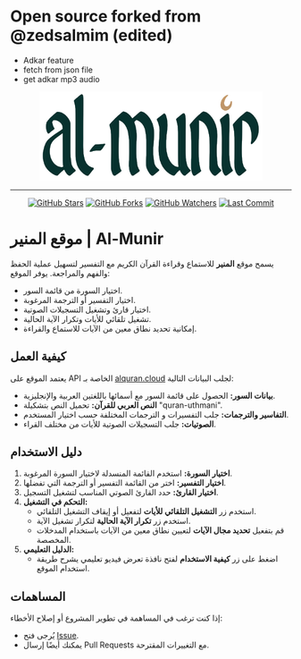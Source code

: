 
# Open source forked from @zedsalmim (edited) 
- Adkar feature
- fetch from json file
- get adkar mp3 audio 


<p align="center">
  <a href="https://almunir.site" target="_blank">
    <img src="./assets/imgs/Al-Munir-ORG.png" alt="Logo" width="400">
  </a>
</p>
<hr/>
<p align="center">
  <a href="https://github.com/zedsalim/Al-Munir/stargazers"><img src="https://img.shields.io/github/stars/zedsalim/Al-Munir?style=social" alt="GitHub Stars"></a>
  <a href="https://github.com/zedsalim/Al-Munir/network/members"><img src="https://img.shields.io/github/forks/zedsalim/Al-Munir?style=social" alt="GitHub Forks"></a>
  <a href="https://github.com/zedsalim/Al-Munir/watchers"><img src="https://img.shields.io/github/watchers/zedsalim/Al-Munir?style=social" alt="GitHub Watchers"></a>
  <a href="https://github.com/zedsalim/Al-Munir"><img src="https://img.shields.io/github/last-commit/zedsalim/Al-Munir" alt="Last Commit"></a>
</p>

# موقع المنير | Al-Munir

يسمح موقع **المنير** للاستماع وقراءة القرآن الكريم مع التفسير لتسهيل عملية الحفظ والفهم والمراجعة. يوفر الموقع:

- اختيار السورة من قائمة السور.
- اختيار التفسير أو الترجمة المرغوبة.
- اختيار قارئ وتشغيل التسجيلات الصوتية.
- تشغيل تلقائي للأيات وتكرار الآية الحالية.
- إمكانية تحديد نطاق معين من الآيات للاستماع والقراءة.

## كيفية العمل

يعتمد الموقع على API الخاصة بـ [alquran.cloud](https://alquran.cloud) لجلب البيانات التالية:

- **بيانات السور:** الحصول على قائمة السور مع أسمائها باللغتين العربية والإنجليزية.
- **النص العربي للقرآن:** تحميل النص بتشكيلة "quran-uthmani".
- **التفاسير والترجمات:** جلب التفسيرات و الترجمات المختلفة حسب اختيار المستخدم.
- **الصوتيات:** جلب التسجيلات الصوتية للأيات من مختلف القراء.

## دليل الاستخدام

1. **اختيار السورة:** استخدم القائمة المنسدلة لاختيار السورة المرغوبة.
2. **اختيار التفسير:** اختر من القائمة التفسير أو الترجمة التي تفضلها.
3. **اختيار القارئ:** حدد القارئ الصوتي المناسب لتشغيل التسجيل.
4. **التحكم في التشغيل:**
   - استخدم زر **التشغيل التلقائي للأيات** لتفعيل أو إيقاف التشغيل التلقائي.
   - استخدم زر **تكرار الآية الحالية** لتكرار تشغيل الآية.
   - قم بتفعيل **تحديد مجال الآيات** لتعيين نطاق معين من الآيات باستخدام المدخلات المخصصة.
5. **الدليل التعليمي:**
   - اضغط على زر **كيفية الاستخدام** لفتح نافذة تعرض فيديو تعليمي يشرح طريقة استخدام الموقع.

## المساهمات

إذا كنت ترغب في المساهمة في تطوير المشروع أو إصلاح الأخطاء:

- يُرجى فتح [Issue](https://github.com/zedsalim/Al-Munir/issues).
- يمكنك أيضًا إرسال Pull Requests مع التغييرات المقترحة.
